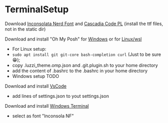 # TerminalSetup

Download [Inconsolata Nerd Font](https://www.nerdfonts.com/font-downloads) and [Cascadia Code PL](https://github.com/microsoft/cascadia-code) (install the ttf files, not in the static dir)


Download and install "Oh My Posh" for [Windows](https://ohmyposh.dev/docs/installation/windows) or for [Linux/wsl](https://ohmyposh.dev/docs/installation/linux)
- For Linux setup:
 - ``` sudo apt install git git-core bash-completion curl ``` (Just to be sure 😁);
 - copy .luzzi_theme.omp.json and .git.plugin.sh to your home directory
 - add the content of .bashrc to the .bashrc in your home directory
- Windows setup TODO


Download and install [VsCode](https://code.visualstudio.com/download)
- add lines of settings.json to yout settings.json


Download and install [Windows Terminal](https://aka.ms/terminal)
- select as font "Inconsola NF"
